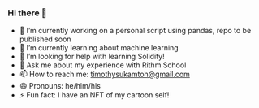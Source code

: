 ### Hi there 👋

- 🔭 I’m currently working on a personal script using pandas, repo to be published soon
- 🌱 I’m currently learning about machine learning 
- 🤔 I’m looking for help with learning Solidity! 
- 💬 Ask me about my experience with Rithm School
- 📫 How to reach me: timothysukamtoh@gmail.com
- 😄 Pronouns: he/him/his
- ⚡ Fun fact: I have an NFT of my cartoon self!
<!--
**timsukamtoh/timsukamtoh** is a ✨ _special_ ✨ repository because its `README.md` (this file) appears on your GitHub profile.

Here are some ideas to get you started:

- 🔭 I’m currently working on ...
- 🌱 I’m currently learning ...
- 👯 I’m looking to collaborate on ...
- 🤔 I’m looking for help with ...
- 💬 Ask me about ...
- 📫 How to reach me: ...
- 😄 Pronouns: ...
- ⚡ Fun fact: ... 
-->
